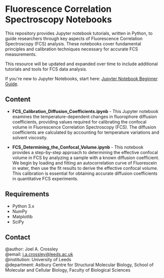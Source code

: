# Fluorescence Correlation Spectroscopy Notebooks

This repository provides Jupyter notebook tutorials, written in Python, to guide researchers through key aspects of Fluorescence Correlation Spectroscopy (FCS) analysis. These notebooks cover fundamental principles and calibration techniques necessary for accurate FCS measurements.

This resource will be updated and expanded over time to include additional tutorials and tools for FCS data analysis.

If you're new to Jupyter Notebooks, start here: [Jupyter Notebook Beginner Guide](https://jupyter-notebook-beginner-guide.readthedocs.io/en/latest/).

## Content
- **FCS_Calibration_Diffusion_Coefficients.ipynb** - This Jupyter notebook examines the temperature-dependent changes in fluorophore diffusion coefficients, providing values required for calibrating the confocal volume in Fluorescence Correlation Spectroscopy (FCS). The diffusion coefficients are calculated by accounting for temperature variations and solvent viscosity.

- **FCS_Determining_the_Confocal_Volume.ipynb** - This notebook provides a step-by-step approach to determining the effective confocal volume in FCS by analyzing a sample with a known diffusion coefficient. We begin by loading and fitting an autocorrelation curve of Fluorescein in water, then use the fit results to derive the effective confocal volume. This calibration is essential for obtaining accurate diffusion coefficients in quantitative FCS experiments.

## Requirements
- Python 3.x
- NumPy
- Matplotlib
- SciPy

## Contact
@author: Joel A. Crossley <br />
@email: j.a.crossley@leeds.ac.uk <br />
@institution: University of Leeds <br /> 
@department: Astbury Centre for Structural Molecular Biology, School of Molecular and Cellular Biology, Faculty of Biological Sciences
